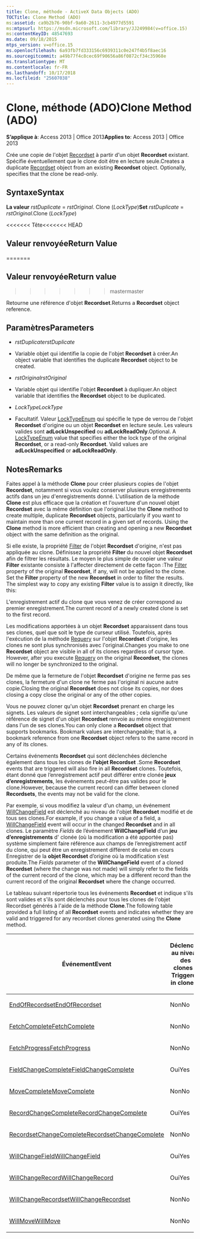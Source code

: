 ```yaml
---
title: Clone, méthode - ActiveX Data Objects (ADO)
TOCTitle: Clone Method (ADO)
ms:assetid: ca9b2b76-90bf-9a60-2611-3cb4977d5591
ms:mtpsurl: https://msdn.microsoft.com/library/JJ249984(v=office.15)
ms:contentKeyID: 48547693
ms.date: 09/18/2015
mtps_version: v=office.15
ms.openlocfilehash: 6a93fb7fd333156c6939311c0e247f4b5f8aec16
ms.sourcegitcommit: a49b77f4c8cec69f90656a86f0872cf34c35968e
ms.translationtype: MT
ms.contentlocale: fr-FR
ms.lasthandoff: 10/17/2018
ms.locfileid: "25607038"
---
```

# <a name="clone-method-ado"></a><span data-ttu-id="a607f-102">Clone, méthode (ADO)</span><span class="sxs-lookup"><span data-stu-id="a607f-102">Clone Method (ADO)</span></span>


<span data-ttu-id="a607f-103">**S’applique à**: Access 2013 | Office 2013</span><span class="sxs-lookup"><span data-stu-id="a607f-103">**Applies to**: Access 2013 | Office 2013</span></span>



<span data-ttu-id="a607f-p101">Crée une copie de l'objet [Recordset](recordset-object-ado.md) à partir d'un objet **Recordset** existant. Spécifie éventuellement que le clone doit être en lecture seule.</span><span class="sxs-lookup"><span data-stu-id="a607f-p101">Creates a duplicate [Recordset](recordset-object-ado.md) object from an existing **Recordset** object. Optionally, specifies that the clone be read-only.</span></span>

## <a name="syntax"></a><span data-ttu-id="a607f-106">Syntaxe</span><span class="sxs-lookup"><span data-stu-id="a607f-106">Syntax</span></span>

<span data-ttu-id="a607f-107">**La valeur** *rstDuplicate*  =  *rstOriginal*. Clone (*LockType*)</span><span class="sxs-lookup"><span data-stu-id="a607f-107">**Set** *rstDuplicate* = *rstOriginal*.Clone (*LockType*)</span></span>

<span data-ttu-id="a607f-108"><<<<<<< Tête</span><span class="sxs-lookup"><span data-stu-id="a607f-108"><<<<<<< HEAD</span></span>
## <a name="return-value"></a><span data-ttu-id="a607f-109">Valeur renvoyée</span><span class="sxs-lookup"><span data-stu-id="a607f-109">Return Value</span></span>
=======
## <a name="return-value"></a><span data-ttu-id="a607f-110">Valeur renvoyée</span><span class="sxs-lookup"><span data-stu-id="a607f-110">Return value</span></span>
>>>>>>> <span data-ttu-id="a607f-111">master</span><span class="sxs-lookup"><span data-stu-id="a607f-111">master</span></span>

<span data-ttu-id="a607f-112">Retourne une référence d'objet **Recordset**.</span><span class="sxs-lookup"><span data-stu-id="a607f-112">Returns a **Recordset** object reference.</span></span>

## <a name="parameters"></a><span data-ttu-id="a607f-113">Paramètres</span><span class="sxs-lookup"><span data-stu-id="a607f-113">Parameters</span></span>

  - <span data-ttu-id="a607f-114">*rstDuplicate*</span><span class="sxs-lookup"><span data-stu-id="a607f-114">*rstDuplicate*</span></span>

  - <span data-ttu-id="a607f-115">Variable objet qui identifie la copie de l'objet **Recordset** à créer.</span><span class="sxs-lookup"><span data-stu-id="a607f-115">An object variable that identifies the duplicate **Recordset** object to be created.</span></span>

  - <span data-ttu-id="a607f-116">*rstOriginal*</span><span class="sxs-lookup"><span data-stu-id="a607f-116">*rstOriginal*</span></span>

  - <span data-ttu-id="a607f-117">Variable objet qui identifie l'objet **Recordset** à dupliquer.</span><span class="sxs-lookup"><span data-stu-id="a607f-117">An object variable that identifies the **Recordset** object to be duplicated.</span></span>

  - <span data-ttu-id="a607f-118">*LockType*</span><span class="sxs-lookup"><span data-stu-id="a607f-118">*LockType*</span></span>

  - <span data-ttu-id="a607f-p102">Facultatif. Valeur [LockTypeEnum](locktypeenum.md) qui spécifie le type de verrou de l'objet **Recordset** d'origine ou un objet **Recordset** en lecture seule. Les valeurs valides sont **adLockUnspecified** ou **adLockReadOnly**.</span><span class="sxs-lookup"><span data-stu-id="a607f-p102">Optional. A [LockTypeEnum](locktypeenum.md) value that specifies either the lock type of the original **Recordset**, or a read-only **Recordset**. Valid values are **adLockUnspecified** or **adLockReadOnly**.</span></span>

## <a name="remarks"></a><span data-ttu-id="a607f-122">Notes</span><span class="sxs-lookup"><span data-stu-id="a607f-122">Remarks</span></span>

<span data-ttu-id="a607f-p103">Faites appel à la méthode **Clone** pour créer plusieurs copies de l'objet **Recordset**, notamment si vous voulez conserver plusieurs enregistrements actifs dans un jeu d'enregistrements donné. L'utilisation de la méthode **Clone** est plus efficace que la création et l'ouverture d'un nouvel objet **Recordset** avec la même définition que l'original.</span><span class="sxs-lookup"><span data-stu-id="a607f-p103">Use the **Clone** method to create multiple, duplicate **Recordset** objects, particularly if you want to maintain more than one current record in a given set of records. Using the **Clone** method is more efficient than creating and opening a new **Recordset** object with the same definition as the original.</span></span>

<span data-ttu-id="a607f-p104">Si elle existe, la propriété [Filter](filter-property-ado.md) de l'objet **Recordset** d'origine, n'est pas appliquée au clone. Définissez la propriété **Filter** du nouvel objet **Recordset** afin de filtrer les résultats. Le moyen le plus simple de copier une valeur **Filter** existante consiste à l'affecter directement de cette façon :</span><span class="sxs-lookup"><span data-stu-id="a607f-p104">The [Filter](filter-property-ado.md) property of the original **Recordset**, if any, will not be applied to the clone. Set the **Filter** property of the new **Recordset** in order to filter the results. The simplest way to copy any existing **Filter** value is to assign it directly, like this:</span></span>

<span data-ttu-id="a607f-128">L'enregistrement actif du clone que vous venez de créer correspond au premier enregistrement.</span><span class="sxs-lookup"><span data-stu-id="a607f-128">The current record of a newly created clone is set to the first record.</span></span>

<span data-ttu-id="a607f-p105">Les modifications apportées à un objet **Recordset** apparaissent dans tous ses clones, quel que soit le type de curseur utilisé. Toutefois, après l'exécution de la méthode [Requery](requery-method-ado.md) sur l'objet **Recordset** d'origine, les clones ne sont plus synchronisés avec l'original.</span><span class="sxs-lookup"><span data-stu-id="a607f-p105">Changes you make to one **Recordset** object are visible in all of its clones regardless of cursor type. However, after you execute [Requery](requery-method-ado.md) on the original **Recordset**, the clones will no longer be synchronized to the original.</span></span>

<span data-ttu-id="a607f-131">De même que la fermeture de l'objet **Recordset** d'origine ne ferme pas ses clones, la fermeture d'un clone ne ferme pas l'original ni aucune autre copie.</span><span class="sxs-lookup"><span data-stu-id="a607f-131">Closing the original **Recordset** does not close its copies, nor does closing a copy close the original or any of the other copies.</span></span>

<span data-ttu-id="a607f-p106">Vous ne pouvez cloner qu'un objet **Recordset** prenant en charge les signets. Les valeurs de signet sont interchangeables ; cela signifie qu'une référence de signet d'un objet **Recordset** renvoie au même enregistrement dans l'un de ses clones.</span><span class="sxs-lookup"><span data-stu-id="a607f-p106">You can only clone a **Recordset** object that supports bookmarks. Bookmark values are interchangeable; that is, a bookmark reference from one **Recordset** object refers to the same record in any of its clones.</span></span>

<span data-ttu-id="a607f-134">Certains événements **Recordset** qui sont déclenchées déclenche également dans tous les clones de **l’objet Recordset** .</span><span class="sxs-lookup"><span data-stu-id="a607f-134">Some **Recordset** events that are triggered will also fire in all **Recordset** clones.</span></span> <span data-ttu-id="a607f-135">Toutefois, étant donné que l’enregistrement actif peut différer entre clonée **jeux d’enregistrements**, les événements peut-être pas valides pour le clone.</span><span class="sxs-lookup"><span data-stu-id="a607f-135">However, because the current record can differ between cloned **Recordsets**, the events may not be valid for the clone.</span></span>

<span data-ttu-id="a607f-136">Par exemple, si vous modifiez la valeur d'un champ, un événement [WillChangeField](willchangefield-and-fieldchangecomplete-events-ado.md) est déclenché au niveau de l'objet **Recordset** modifié et de tous ses clones.</span><span class="sxs-lookup"><span data-stu-id="a607f-136">For example, if you change a value of a field, a [WillChangeField](willchangefield-and-fieldchangecomplete-events-ado.md) event will occur in the changed **Recordset** and in all clones.</span></span> <span data-ttu-id="a607f-137">Le paramètre *Fields* de l’événement **WillChangeField** d’un **jeu d’enregistrements** d' clonée (où la modification a été apportée pas) système simplement faire référence aux champs de l’enregistrement actif du clone, qui peut être un enregistrement différent de celui en cours Enregistrer de la **objet Recordset** d’origine où la modification s’est produite.</span><span class="sxs-lookup"><span data-stu-id="a607f-137">The *Fields* parameter of the **WillChangeField** event of a cloned **Recordset** (where the change was not made) will simply refer to the fields of the current record of the clone, which may be a different record than the current record of the original **Recordset** where the change occurred.</span></span>

<span data-ttu-id="a607f-138">Le tableau suivant répertorie tous les événements **Recordset** et indique s'ils sont valides et s'ils sont déclenchés pour tous les clones de l'objet Recordset générés à l'aide de la méthode **Clone**.</span><span class="sxs-lookup"><span data-stu-id="a607f-138">The following table provided a full listing of all **Recordset** events and indicates whether they are valid and triggered for any recordset clones generated using the **Clone** method.</span></span>

<table>
<colgroup>
<col style="width: 50%" />
<col style="width: 50%" />
</colgroup>
<thead>
<tr class="header">
<th><p><span data-ttu-id="a607f-139">Événement</span><span class="sxs-lookup"><span data-stu-id="a607f-139">Event</span></span></p></th>
<th><p><span data-ttu-id="a607f-140">Déclenché au niveau des clones ?</span><span class="sxs-lookup"><span data-stu-id="a607f-140">Triggered in clones?</span></span></p></th>
</tr>
</thead>
<tbody>
<tr class="odd">
<td><p><span data-ttu-id="a607f-141"><a href="endofrecordset-event-ado.md">EndOfRecordset</a></span><span class="sxs-lookup"><span data-stu-id="a607f-141"><a href="endofrecordset-event-ado.md">EndOfRecordset</a></span></span></p></td>
<td><p><span data-ttu-id="a607f-142">Non</span><span class="sxs-lookup"><span data-stu-id="a607f-142">No</span></span></p></td>
</tr>
<tr class="even">
<td><p><span data-ttu-id="a607f-143"><a href="fetchcomplete-event-ado.md">FetchComplete</a></span><span class="sxs-lookup"><span data-stu-id="a607f-143"><a href="fetchcomplete-event-ado.md">FetchComplete</a></span></span></p></td>
<td><p><span data-ttu-id="a607f-144">Non</span><span class="sxs-lookup"><span data-stu-id="a607f-144">No</span></span></p></td>
</tr>
<tr class="odd">
<td><p><span data-ttu-id="a607f-145"><a href="fetchprogress-event-ado.md">FetchProgress</a></span><span class="sxs-lookup"><span data-stu-id="a607f-145"><a href="fetchprogress-event-ado.md">FetchProgress</a></span></span></p></td>
<td><p><span data-ttu-id="a607f-146">Non</span><span class="sxs-lookup"><span data-stu-id="a607f-146">No</span></span></p></td>
</tr>
<tr class="even">
<td><p><span data-ttu-id="a607f-147"><a href="willchangefield-and-fieldchangecomplete-events-ado.md">FieldChangeComplete</a></span><span class="sxs-lookup"><span data-stu-id="a607f-147"><a href="willchangefield-and-fieldchangecomplete-events-ado.md">FieldChangeComplete</a></span></span></p></td>
<td><p><span data-ttu-id="a607f-148">Oui</span><span class="sxs-lookup"><span data-stu-id="a607f-148">Yes</span></span></p></td>
</tr>
<tr class="odd">
<td><p><span data-ttu-id="a607f-149"><a href="willmove-and-movecomplete-events-ado.md">MoveComplete</a></span><span class="sxs-lookup"><span data-stu-id="a607f-149"><a href="willmove-and-movecomplete-events-ado.md">MoveComplete</a></span></span></p></td>
<td><p><span data-ttu-id="a607f-150">Non</span><span class="sxs-lookup"><span data-stu-id="a607f-150">No</span></span></p></td>
</tr>
<tr class="even">
<td><p><span data-ttu-id="a607f-151"><a href="willchangerecord-and-recordchangecomplete-events-ado.md">RecordChangeComplete</a></span><span class="sxs-lookup"><span data-stu-id="a607f-151"><a href="willchangerecord-and-recordchangecomplete-events-ado.md">RecordChangeComplete</a></span></span></p></td>
<td><p><span data-ttu-id="a607f-152">Oui</span><span class="sxs-lookup"><span data-stu-id="a607f-152">Yes</span></span></p></td>
</tr>
<tr class="odd">
<td><p><span data-ttu-id="a607f-153"><a href="willchangerecordset-and-recordsetchangecomplete-events-ado.md">RecordsetChangeComplete</a></span><span class="sxs-lookup"><span data-stu-id="a607f-153"><a href="willchangerecordset-and-recordsetchangecomplete-events-ado.md">RecordsetChangeComplete</a></span></span></p></td>
<td><p><span data-ttu-id="a607f-154">Non</span><span class="sxs-lookup"><span data-stu-id="a607f-154">No</span></span></p></td>
</tr>
<tr class="even">
<td><p><span data-ttu-id="a607f-155"><a href="willchangefield-and-fieldchangecomplete-events-ado.md">WillChangeField</a></span><span class="sxs-lookup"><span data-stu-id="a607f-155"><a href="willchangefield-and-fieldchangecomplete-events-ado.md">WillChangeField</a></span></span></p></td>
<td><p><span data-ttu-id="a607f-156">Oui</span><span class="sxs-lookup"><span data-stu-id="a607f-156">Yes</span></span></p></td>
</tr>
<tr class="odd">
<td><p><span data-ttu-id="a607f-157"><a href="willchangerecord-and-recordchangecomplete-events-ado.md">WillChangeRecord</a></span><span class="sxs-lookup"><span data-stu-id="a607f-157"><a href="willchangerecord-and-recordchangecomplete-events-ado.md">WillChangeRecord</a></span></span></p></td>
<td><p><span data-ttu-id="a607f-158">Oui</span><span class="sxs-lookup"><span data-stu-id="a607f-158">Yes</span></span></p></td>
</tr>
<tr class="even">
<td><p><span data-ttu-id="a607f-159"><a href="willchangerecordset-and-recordsetchangecomplete-events-ado.md">WillChangeRecordset</a></span><span class="sxs-lookup"><span data-stu-id="a607f-159"><a href="willchangerecordset-and-recordsetchangecomplete-events-ado.md">WillChangeRecordset</a></span></span></p></td>
<td><p><span data-ttu-id="a607f-160">Non</span><span class="sxs-lookup"><span data-stu-id="a607f-160">No</span></span></p></td>
</tr>
<tr class="odd">
<td><p><span data-ttu-id="a607f-161"><a href="willmove-and-movecomplete-events-ado.md">WillMove</a></span><span class="sxs-lookup"><span data-stu-id="a607f-161"><a href="willmove-and-movecomplete-events-ado.md">WillMove</a></span></span></p></td>
<td><p><span data-ttu-id="a607f-162">Non</span><span class="sxs-lookup"><span data-stu-id="a607f-162">No</span></span></p></td>
</tr>
</tbody>
</table>

